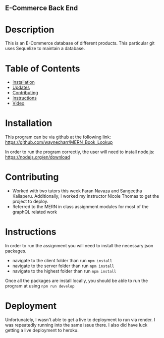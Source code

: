 ## E-Commerce Back End

# Description

This is an E-Commerce database of different products. This particular git uses Sequelize to maintain a database. 

# Table of Contents

- [Installation](#installation)
- [Updates](#updates)
- [Contributing](#contributing)
- [Instructions](#instructions)
- [Video](#video)

# Installation 

 This program can be via github at the following link: https://github.com/waynecharr/MERN_Book_Lookup

 In order to run the program correctly, the user will need to install node.js: https://nodejs.org/en/download

 


# Contributing

- Worked with two tutors this week Faran Navaza and Sangeetha Kaliaperu. Additionally, I worked my instructor Nicole Thomas to get the project to deploy. 
- Referred to the MERN in class assignment modules for most of the graphQL related work


# Instructions

In order to run the assignment you will need to install the necessary json packages. 

- navigate to the client folder than run ```npm install```
- navigate to the server folder than run ```npm install```
- navigate to the highest folder than run ```npm install```

Once all the packages are install locally, you should be able to run the program at using ```npm run develop```

# Deployment 

Unfortunately, I wasn't able to get a live to deployment to run via render. I was repeatedly running into the same issue there. I also did have luck getting a live deployment to heroku. 

